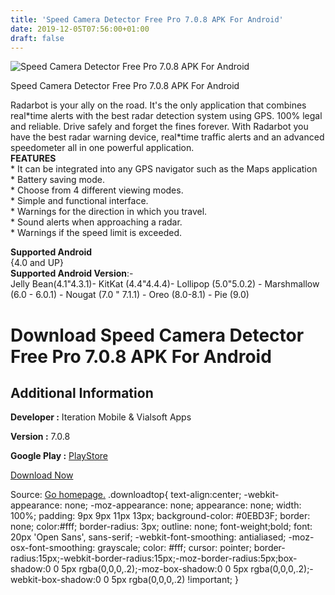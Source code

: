 ```yaml
---
title: 'Speed Camera Detector Free Pro 7.0.8 APK For Android'
date: 2019-12-05T07:56:00+01:00
draft: false
---
```


![Speed Camera Detector Free Pro 7.0.8 APK For Android](https://i0.wp.com/apkhome.net/wp-content/uploads/2019/12/Speed-Camera-Detector-Free-Pro-7.0.8.png "Speed Camera Detector Free Pro 7.0.8 APK For Android")

  

Speed Camera Detector Free Pro 7.0.8 APK For Android

Radarbot is your ally on the road. It's the only application that combines real\*time alerts with the best radar detection system using GPS. 100% legal and reliable. Drive safely and forget the fines forever. With Radarbot you have the best radar warning device, real\*time traffic alerts and an advanced speedometer all in one powerful application.  
**FEATURES**  
\* It can be integrated into any GPS navigator such as the Maps application  
\* Battery saving mode.  
\* Choose from 4 different viewing modes.  
\* Simple and functional interface.  
\* Warnings for the direction in which you travel.  
\* Sound alerts when approaching a radar.  
\* Warnings if the speed limit is exceeded.

**Supported Android**  
{4.0 and UP}  
**Supported Android Version**:-  
Jelly Bean(4.1"4.3.1)- KitKat (4.4"4.4.4)- Lollipop (5.0"5.0.2) - Marshmallow (6.0 - 6.0.1) - Nougat (7.0 " 7.1.1) - Oreo (8.0-8.1) - Pie (9.0)

Download Speed Camera Detector Free Pro 7.0.8 APK For Android
=============================================================

Additional Information
----------------------

**Developer :** Iteration Mobile & Vialsoft Apps

**Version :** 7.0.8

**Google Play :** [PlayStore](https://play.google.com/store/apps/details?id=com.vialsoft.radars_uk_free)

  

[Download Now](https://store4app.co/post/speed-camera-detector-free-pro-7-0-8-apk-for-android_1575448644)

  
Source: [Go homepage.](https://store4app.co/post/speed-camera-detector-free-pro-7-0-8-apk-for-android_1575448644) .downloadtop{ text-align:center; -webkit-appearance: none; -moz-appearance: none; appearance: none; width: 100%; padding: 9px 9px 11px 13px; background-color: #0EBD3F; border: none; color:#fff; border-radius: 3px; outline: none; font-weight;bold; font: 20px 'Open Sans', sans-serif; -webkit-font-smoothing: antialiased; -moz-osx-font-smoothing: grayscale; color: #fff; cursor: pointer; border-radius:15px;-webkit-border-radius:15px;-moz-border-radius:5px;box-shadow:0 0 5px rgba(0,0,0,.2);-moz-box-shadow:0 0 5px rgba(0,0,0,.2);-webkit-box-shadow:0 0 5px rgba(0,0,0,.2) !important; }